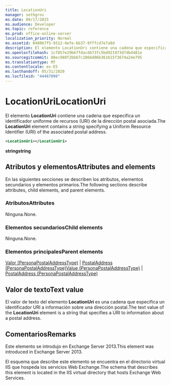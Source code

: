 ```yaml
---
title: LocationUri
manager: sethgros
ms.date: 09/17/2015
ms.audience: Developer
ms.topic: reference
ms.prod: office-online-server
localization_priority: Normal
ms.assetid: 0480b7f5-9312-4efe-bb37-9fffcd7e7a9d
description: El elemento LocationUri contiene una cadena que especifica un identificador uniforme de recursos (URI) de la dirección postal asociada.
ms.openlocfilehash: 1cf857e29b67fdacdb73fc5bd921973d7dbd481e
ms.sourcegitcommit: 88ec988f2bb67c1866d06b361615f3674a24e795
ms.translationtype: MT
ms.contentlocale: es-ES
ms.lasthandoff: 05/31/2020
ms.locfileid: "44467098"
---
```

# <a name="locationuri"></a><span data-ttu-id="cc877-103">LocationUri</span><span class="sxs-lookup"><span data-stu-id="cc877-103">LocationUri</span></span>

<span data-ttu-id="cc877-104">El elemento **LocationUri** contiene una cadena que especifica un identificador uniforme de recursos (URI) de la dirección postal asociada.</span><span class="sxs-lookup"><span data-stu-id="cc877-104">The **LocationUri** element contains a string specifying a Uniform Resource Identifier (URI) of the associated postal address.</span></span> 
  
```XML
<LocationUri></LocationUri>
```

 <span data-ttu-id="cc877-105">**string**</span><span class="sxs-lookup"><span data-stu-id="cc877-105">**string**</span></span>
## <a name="attributes-and-elements"></a><span data-ttu-id="cc877-106">Atributos y elementos</span><span class="sxs-lookup"><span data-stu-id="cc877-106">Attributes and elements</span></span>

<span data-ttu-id="cc877-107">En las siguientes secciones se describen los atributos, elementos secundarios y elementos primarios.</span><span class="sxs-lookup"><span data-stu-id="cc877-107">The following sections describe attributes, child elements, and parent elements.</span></span>
  
### <a name="attributes"></a><span data-ttu-id="cc877-108">Atributos</span><span class="sxs-lookup"><span data-stu-id="cc877-108">Attributes</span></span>

<span data-ttu-id="cc877-109">Ninguna.</span><span class="sxs-lookup"><span data-stu-id="cc877-109">None.</span></span>
  
### <a name="child-elements"></a><span data-ttu-id="cc877-110">Elementos secundarios</span><span class="sxs-lookup"><span data-stu-id="cc877-110">Child elements</span></span>

<span data-ttu-id="cc877-111">Ninguna.</span><span class="sxs-lookup"><span data-stu-id="cc877-111">None.</span></span>
  
### <a name="parent-elements"></a><span data-ttu-id="cc877-112">Elementos principales</span><span class="sxs-lookup"><span data-stu-id="cc877-112">Parent elements</span></span>

<span data-ttu-id="cc877-113">[Valor (PersonaPostalAddressType)](value-personapostaladdresstype.md)  |  [PostalAddress (PersonaPostalAddressType)](postaladdress-personapostaladdresstype.md)</span><span class="sxs-lookup"><span data-stu-id="cc877-113">[Value (PersonaPostalAddressType)](value-personapostaladdresstype.md) | [PostalAddress (PersonaPostalAddressType)](postaladdress-personapostaladdresstype.md)</span></span>
  
## <a name="text-value"></a><span data-ttu-id="cc877-114">Valor de texto</span><span class="sxs-lookup"><span data-stu-id="cc877-114">Text value</span></span>

<span data-ttu-id="cc877-115">El valor de texto del elemento **LocationUri** es una cadena que especifica un identificador URI a información sobre una dirección postal.</span><span class="sxs-lookup"><span data-stu-id="cc877-115">The text value of the **LocationUri** element is a string that specifies a URI to information about a postal address.</span></span> 
  
## <a name="remarks"></a><span data-ttu-id="cc877-116">Comentarios</span><span class="sxs-lookup"><span data-stu-id="cc877-116">Remarks</span></span>

<span data-ttu-id="cc877-117">Este elemento se introdujo en Exchange Server 2013.</span><span class="sxs-lookup"><span data-stu-id="cc877-117">This element was introduced in Exchange Server 2013.</span></span>
  
<span data-ttu-id="cc877-118">El esquema que describe este elemento se encuentra en el directorio virtual IIS que hospeda los servicios Web Exchange.</span><span class="sxs-lookup"><span data-stu-id="cc877-118">The schema that describes this element is located in the IIS virtual directory that hosts Exchange Web Services.</span></span>
  

